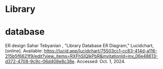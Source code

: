 # Library
# database

ER design
Sahar Tebyanian , "Library Database ER Diagram," Lucidchart, [online]. Available: https://lucid.app/lucidchart/75503cc1-cc83-414d-a116-215b5f6621f9/edit?view_items=RXFhSIQlkPbR&invitationId=inv_06e48613-d372-4708-9c9c-06d408e8c38e. Accessed: Oct. 1, 2024. 
